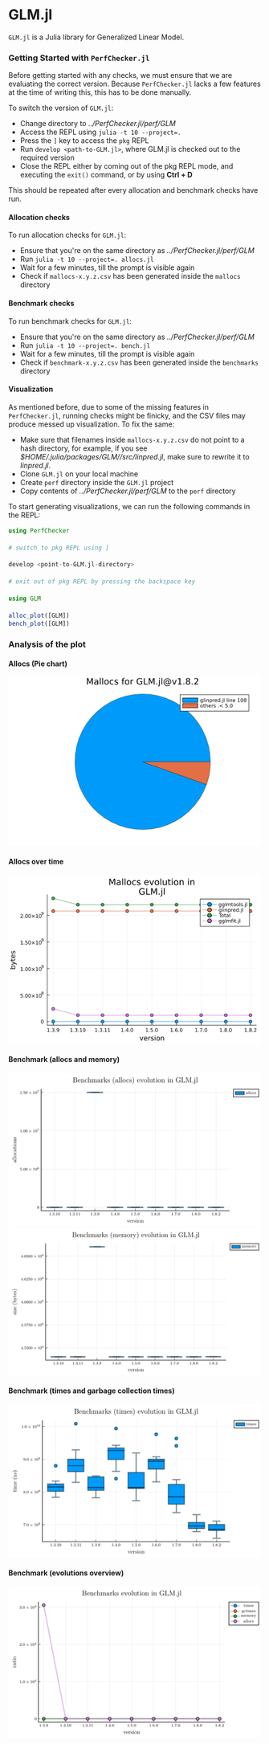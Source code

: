 # GLM.jl

`GLM.jl` is a Julia library for Generalized Linear Model.

### Getting Started with `PerfChecker.jl`
Before getting started with any checks, we must ensure that we are evaluating the correct version. Because `PerfChecker.jl` lacks a few features at the time of writing this, this has to be done manually.

To switch the version of `GLM.jl`:

- Change directory to *../PerfChecker.jl/perf/GLM*
- Access the REPL using `julia -t 10 --project=.`
- Press the `]` key to access the `pkg` REPL
- Run `develop <path-to-GLM.jl>`, where GLM.jl is checked out to the required version
- Close the REPL either by coming out of the pkg REPL mode, and executing the `exit()` command, or by using **Ctrl + D**

This should be repeated after every allocation and benchmark checks have run.

#### Allocation checks

To run allocation checks for `GLM.jl`:

- Ensure that you're on the same directory as *../PerfChecker.jl/perf/GLM*
- Run `julia -t 10 --project=. allocs.jl`
- Wait for a few minutes, till the prompt is visible again
- Check if `mallocs-x.y.z.csv` has been generated inside the `mallocs` directory

#### Benchmark checks

To run benchmark checks for `GLM.jl`:

- Ensure that you're on the same directory as *../PerfChecker.jl/perf/GLM*
- Run `julia -t 10 --project=. bench.jl`
- Wait for a few minutes, till the prompt is visible again
- Check if `benchmark-x.y.z.csv` has been generated inside the `benchmarks` directory

#### Visualization

As mentioned before, due to some of the missing features in `PerfChecker.jl`, running checks might be finicky, and the CSV files may produce messed up visualization. To fix the same:
- Make sure that filenames inside `mallocs-x.y.z.csv` do not point to a hash directory, for example, if you see *$HOME/.julia/packages/GLM/<some-hash-value>/src/linpred.jl*, make sure to rewrite it to *linpred.jl*.
- Clone `GLM.jl` on your local machine
- Create `perf` directory inside the `GLM.jl` project
- Copy contents of *../PerfChecker.jl/perf/GLM* to the `perf` directory

To start generating visualizations, we can run the following commands in the REPL:
```julia
using PerfChecker

# switch to pkg REPL using ]

develop <point-to-GLM.jl-directory>

# exit out of pkg REPL by pressing the backspace key

using GLM

alloc_plot([GLM])
bench_plot([GLM])
```

### Analysis of the plot
#### Allocs (Pie chart)
![Malloc-pie](/perf/GLM/mallocs/mallocs-1.8.2.png)
#### Allocs over time
![Malloc-evolution](/perf/GLM/mallocs/mallocs-evolutions.png)
#### Benchmark (allocs and memory)
![Benchmark-allocs](/perf/GLM/benchmarks/benchmark-allocs.png)
![Benchmark-memory](/perf/GLM/benchmarks/benchmark-memory.png)
#### Benchmark (times and garbage collection times)
![Benchmark-times](/perf/GLM/benchmarks/benchmark-times.png)
#### Benchmark (evolutions overview)
![Benchmark-evolutions](/perf/GLM/benchmarks/benchmark-evolutions.png)
